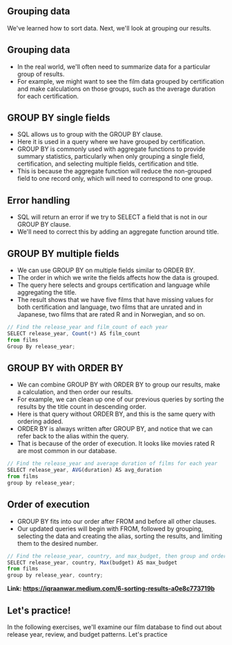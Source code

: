 ## Grouping data
We've learned how to sort data. Next, we'll look at grouping our results.

## Grouping data
- In the real world, we'll often need to summarize data for a particular group of results.
- For example, we might want to see the film data grouped by certification and make calculations on those groups, such as the average duration for each certification.

## GROUP BY single fields
- SQL allows us to group with the GROUP BY clause.
- Here it is used in a query where we have grouped by certification.
- GROUP BY is commonly used with aggregate functions to provide summary statistics, particularly when only grouping a single field, certification, and selecting multiple fields, certification and title.
- This is because the aggregate function will reduce the non-grouped field to one record only, which will need to correspond to one group.

## Error handling
- SQL will return an error if we try to SELECT a field that is not in our GROUP BY clause.
- We'll need to correct this by adding an aggregate function around title.

## GROUP BY multiple fields
- We can use GROUP BY on multiple fields similar to ORDER BY.
- The order in which we write the fields affects how the data is grouped.
- The query here selects and groups certification and language while aggregating the title.
- The result shows that we have five films that have missing values for both certification and language, two films that are unrated and in Japanese, two films that are rated R and in Norwegian, and so on.
```js
// Find the release_year and film_count of each year
SELECT release_year, Count(*) AS film_count
from films
Group By release_year;
```
## GROUP BY with ORDER BY
- We can combine GROUP BY with ORDER BY to group our results, make a calculation, and then order our results.
- For example, we can clean up one of our previous queries by sorting the results by the title count in descending order.
- Here is that query without ORDER BY, and this is the same query with ordering added.
- ORDER BY is always written after GROUP BY, and notice that we can refer back to the alias within the query.
- That is because of the order of execution. It looks like movies rated R are most common in our database.
```js
// Find the release_year and average duration of films for each year
SELECT release_year, AVG(duration) AS avg_duration
from films 
group by release_year;
```
## Order of execution
- GROUP BY fits into our order after FROM and before all other clauses.
- Our updated queries will begin with FROM, followed by grouping, selecting the data and creating the alias, sorting the results, and limiting them to the desired number.
```js
// Find the release_year, country, and max_budget, then group and order by release_year and country
SELECT release_year, country, Max(budget) AS max_budget
from films
group by release_year, country;
```
**Link: https://iqraanwar.medium.com/6-sorting-results-a0e8c773719b**
## Let's practice!
In the following exercises, we'll examine our film database to find out about release year, review, and budget patterns. Let's practice

